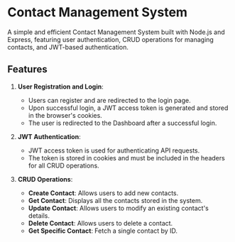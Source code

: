 # Contact Management System

A simple and efficient Contact Management System built with Node.js and Express, featuring user authentication, CRUD operations for managing contacts, and JWT-based authentication.

## Features

1. **User Registration and Login**:
   - Users can register and are redirected to the login page.
   - Upon successful login, a JWT access token is generated and stored in the browser's cookies.
   - The user is redirected to the Dashboard after a successful login.

2. **JWT Authentication**:
   - JWT access token is used for authenticating API requests.
   - The token is stored in cookies and must be included in the headers for all CRUD operations.

3. **CRUD Operations**:
   - **Create Contact**: Allows users to add new contacts.
   - **Get Contact**: Displays all the contacts stored in the system.
   - **Update Contact**: Allows users to modify an existing contact's details.
   - **Delete Contact**: Allows users to delete a contact.
   - **Get Specific Contact**: Fetch a single contact by ID.

